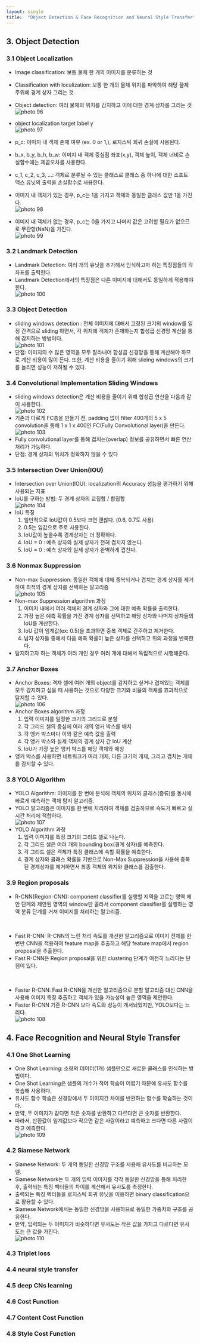```yaml
---
layout: single
title:  "Object Detection & Face Recognition and Neural Style Transfer"
---
```


## 3. Object Detection

### 3.1 Object Localization
* Image classification: 보통 물체 한 개의 이미지를 분류하는 것
* Classification with localization: 보통 한 개의 물체 위치를 파악하여 해당 물체 주위에 경계 상자 그리는 것
* Object detection: 여러 물체의 위치를 감지하고 이에 대한 경계 상자를 그리는 것         
![photo 96](/assets/img/blog/img96.png)                      

* object localization target label y                     
![photo 97](/assets/img/blog/img97.png)                               
* p_c: 이미지 내 객체 존재 여부 (ex. 0 or 1,), 로지스틱 회귀 손실에 사용된다.
* b_x, b_y, b_h, b_w: 이미지 내 객체 중심점 좌표(x,y), 객체 높이, 객체 너비로 손실함수에는 제곱오차를 사용한다.
* c_1, c_2, c_3, ...: 객체로 분류될 수 있는 클래스로 클래스 중 하나에 대한 소프트 맥스 유닛의 출력을 손실함수로 사용한다.
* 이미지 내 객체가 있는 경우, p_c는 1을 가지고 객체와 동일한 클래스 값만 1을 가진다.             
![photo 98](/assets/img/blog/img98.png)          
* 이미지 내 객체가 없는 경우, p_c는 0을 가지고 나머지 값은 고려할 필요가 없으므로 무관항(NaN)을 가진다.                 
![photo 99](/assets/img/blog/img99.png)            

### 3.2 Landmark Detection
* Landmark Detection: 여러 개의 유닛을 추가해서 인식하고자 하는 특징점들의 각 좌표를 출력한다.
* Landmark Detection에서의 특징점은 다른 이미지에 대해서도 동일하게 적용해야 한다.        
![photo 100](/assets/img/blog/img100.png)                                   

### 3.3 Object Detection
* sliding windows detection : 전체 이미지에 대해서 고정된 크기의 window를 일정 간격으로 sliding 하면서, 각 위치에 객체가 존재하는지 합성곱 신경망 계산을 통해 감지하는 방법이다.        
![photo 101](/assets/img/blog/img101.png)        
* 단점: 이미지의 수 많은 영역을 모두 잘라내어 합성곱 신경망을 통해 계산해야 하므로 계산 비용이 많이 든다. 또한, 계산 비용을 줄이기 위해 sliding windows의 크기를 늘리면 성능이 저하될 수 있다.

### 3.4 Convolutional Implementation Sliding Windows
* sliding windows detection은 계산 비용을 줄이기 위해 합성곱 연산을 다음과 같이 사용한다.      
![photo 102](/assets/img/blog/img102.png)                
* 기존과 다르게 FC층을 만들기 전, padding 없이 filter 400개의 5 x 5 convolution을 통해 1 x 1 x 400인 FC(Fully Convolutional layer)을 만든다.          
![photo 103](/assets/img/blog/img103.png)                    
* Fully convolutional layer를 통해 겹치는(overlap) 정보를 공유하면서 빠른 연산 처리가 가능하다.
* 단점: 경계 상자의 위치가 정확하지 않을 수 있다

### 3.5 Intersection Over Union(IOU)
* Intersection over Union(IOU): localization의 Accuracy 성능을 평가하기 위해 사용되는 지표
* IoU를 구하는 방법: 두 경계 상자의 교집합 / 합집합        
![photo 104](/assets/img/blog/img104.png)                    
* IoU 특징
  1. 일반적으로 IoU값이 0.5보다 크면 괜찮다. (0.6, 0.7도 사용)
  2. 0.5는 임값으로 주로 사용한다.
  3. IoU값이 높을수록 경계상자는 더 정확하다.
  4. IoU = 0 : 예측 상자와 실제 상자가 전혀 겹치지 않는다.
  5. IoU = 0 : 예측 상자와 실제 상자가 완벽하게 겹친다.

### 3.6 Nonmax Suppression 
* Non-max Suppression: 동일한 객체에 대해 중복되거나 겹치는 경계 상자를 제거하여 최적의 경계 상자를 선택하는 알고리즘                             
![photo 105](/assets/img/blog/img105.png)                                            
* Non-max Suppression algorithm 과정
  1. 이미지 내에서 여러 객체의 경계 상자와 그에 대한 예측 확률을 출력한다.
  2. 가장 높은 예측 확률을 가진 경계 상자를 선택하고 해당 상자와 나머지 상자들의 IoU를 계산한다.
  3. IoU 값이 임계값(ex: 0.5)을 초과하면 중복 객체로 간주하고 제거한다.
  4. 남자 상자들 중에서 다음 예측 확률이 높은 상자를 선택하고 위의 과정을 반복한다.
* 탐지하고자 하는 객체가 여러 개인 경우 여러 개에 대해서 독립적으로 시행해준다.

### 3.7 Anchor Boxes
* Anchor Boxes: 격자 셀에 여러 개의 object를 감지하고 싶거나 겹쳐있는 객체를 모두 감지하고 싶을 때 사용하는 것으로 다양한 크기와 비율의 객체를 효과적으로 탐지할 수 있다.        
![photo 106](/assets/img/blog/img106.png)                             
* Anchor Boxes algorithm 과정
  1. 입력 이미지를 일정한 크기의 그리드로 분할
  2. 각 그리드 셀의 중심에 여러 개의 앵커 박스를 배치
  3. 각 앵커 박스마다 이와 같은 예측 값을 출력
  4. 각 앵커 박스와 실제 객체의 경계 상자 간 IoU 계산
  5. IoU가 가장 높은 앵커 박스를 해당 객체와 매칭
* 앵커 박스를 사용하면 네트워크가 여러 개체, 다른 크기의 개체, 그리고 겹치는 개체를 감지할 수 있다.

### 3.8 YOLO Algorithm
* YOLO Algorithm: 이미지를 한 번에 분석해 객체의 위치와 클래스(종류)를 동시에 빠르게 예측하는 객체 탐지 알고리즘.
* YOLO 알고리즘은 이미지를 한 번에 처리하여 객체를 검출하므로 속도가 빠르고 실시간 처리에 적합하다.          
![photo 107](/assets/img/blog/img107.png)               
* YOLO Algorithm 과정
  1. 입력 이미지를 특정 크기의 그리드 셀로 나눈다.
  2. 각 그리드 셀은 여러 개의 bounding box(경계 상자)를 예측한다.
  3. 각 그리드 셀은 객체가 특정 클래스에 속할 확률을 예측한다.
  4. 경계 상자와 클래스 확률을 기반으로 Non-Max Suppression을 사용해 중복된 경계상자를 제거하면서 최종 객체의 위치와 클래스를 검출한다.
 
### 3.9 Region proposals
* R-CNN(Region-CNN): component classifier를 실행할 지역을 고르는 영역 제안 단계와 제안된 영역의 window만 골라서 component classifier를 실행하는 영역 분류 단계를 거쳐 이미지를 처리하는 알고리즘.
<br>        

* Fast R-CNN: R-CNN의 느린 처리 속도를 개선한 알고리즘으로 이미지 전체를 한 번만 CNN을 적용하여 feature map을 추출하고 해당 feature map에서 region proposal을 추출한다.
* Fast R-CNN은 Region proposal을 위한 clustering 단계가 여전히 느리다는 단점이 있다.
<br>          

* Faster R-CNN: Fast R-CNN을 개선한 알고리즘으로 분할 알고리즘 대신 CNN을 사용해 이미지 특징 추출하고 객체가 있을 가능성이 높은 영역을 제안한다. 
* Faster R-CNN 기존 R-CNN 보다 속도와 성능이 개서뇌었지만, YOLO보다는 느리다.     
![photo 108](/assets/img/blog/img108.png)              

## 4. Face Recognition and Neural Style Transfer

### 4.1 One Shot Learning
* One Shot Learning: 소량의 데이터(1개) 샘플만으로 새로운 클래스를 인식하는 방법이다.
* One Shot Learning은 샘플의 개수가 적어 학습이 어렵기 때문에 유사도 함수를 학습해 사용하다.
* 유사도 함수 학습은 신경망에서 두 이미지간 차이를 반환하는 함수를 학습하는 것이다.
* 만약, 두 이미지가 같다면 작은 숫자를 반환하고 다르다면 큰 숫자를 반환한다.
* 따라서, 반환값이 임계값보다 작으면 같은 사람이라고 예측하고 크다면 다른 사람이라고 예측한다.    
![photo 109](/assets/img/blog/img109.png)    

### 4.2 Siamese Network
* Siamese Network: 두 개의 동일한 신경망 구조를 사용해 유사도를 비교하는 모델.
* Siamese Network는 두 개의 입력 이미지를 각각 동일한 신경망을 통해 처리한 후, 출력되는 특징 벡터들의 차이를 계산해서 유사도를 측정한다.
* 출력되는 특징 벡터들을 로지스틱 회귀 유닛을 이용하면 binary classification으로 활용할 수 있다.
* Siamese Network에서는 동일한 신경망을 사용하므로 동일한 가중치와 구조를 공유한다.
* 만약, 입력되는 두 이미지가 비슷하다면 유사도는 작은 값을 가지고 다르다면 유사도는 큰 값을 가진다.       
![photo 110](/assets/img/blog/img110.png)       
 
### 4.3 Triplet loss


### 4.4 neural style transfer


### 4.5 deep CNs learning


### 4.6 Cost Function


### 4.7 Content Cost Function


### 4.8 Style Cost Function



